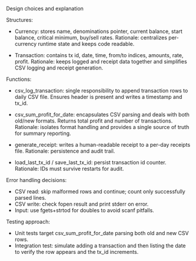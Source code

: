 Design choices and explanation

Structures:
- Currency: stores name, denominations pointer, current balance, start balance, critical minimum, buy/sell rates. Rationale: centralizes per-currency runtime state and keeps code readable.

- Transaction: contains tx id, date, time, from/to indices, amounts, rate, profit. Rationale: keeps logged and receipt data together and simplifies CSV logging and receipt generation.

Functions:
- csv_log_transaction: single responsibility to append transaction rows to daily CSV file. Ensures header is present and writes a timestamp and tx_id.

- csv_sum_profit_for_date: encapsulates CSV parsing and deals with both old/new formats. Returns total profit and number of transactions. Rationale: isolates format handling and provides a single source of truth for summary reporting.

- generate_receipt: writes a human-readable receipt to a per-day receipts file. Rationale: persistence and audit trail.

- load_last_tx_id / save_last_tx_id: persist transaction id counter. Rationale: IDs must survive restarts for audit.

Error handling decisions:
- CSV read: skip malformed rows and continue; count only successfully parsed lines.
- CSV write: check fopen result and print stderr on error.
- Input: use fgets+strtod for doubles to avoid scanf pitfalls.

Testing approach:
- Unit tests target csv_sum_profit_for_date parsing both old and new CSV rows.
- Integration test: simulate adding a transaction and then listing the date to verify the row appears and the tx_id increments.


